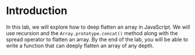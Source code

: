 # Introduction

In this lab, we will explore how to deep flatten an array in JavaScript. We will use recursion and the `Array.prototype.concat()` method along with the spread operator to flatten an array. By the end of the lab, you will be able to write a function that can deeply flatten an array of any depth.
